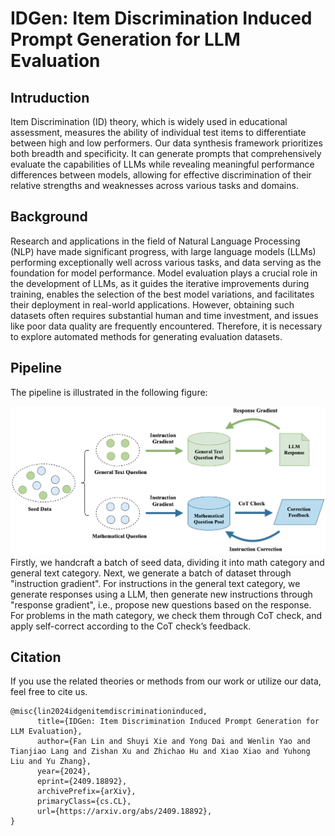 # IDGen: Item Discrimination Induced Prompt Generation for LLM Evaluation

## Intruduction

Item Discrimination (ID) theory, which is widely used in educational assessment, measures the ability of individual test items to differentiate between high and low performers. Our data synthesis framework prioritizes both breadth and specificity. It can generate prompts that comprehensively evaluate the capabilities of LLMs while revealing meaningful performance differences between models, allowing for effective discrimination of their relative strengths and weaknesses across various tasks and domains.

## Background

Research and applications in the field of Natural Language Processing (NLP) have made significant progress, with large language models (LLMs) performing exceptionally well across various tasks, and data serving as the foundation for model performance. Model evaluation plays a crucial role in the development of LLMs, as it guides the iterative improvements during training, enables the selection of the best model variations, and facilitates their deployment in real-world applications. However, obtaining such datasets often requires substantial human and time investment, and issues like poor data quality are frequently encountered. Therefore, it is necessary to explore automated methods for generating evaluation datasets.

## Pipeline

The pipeline is illustrated in the following figure: 

![Pipeline Overview](./image/framework.png)Firstly, we handcraft a batch of seed data, dividing it into math category and general text category. Next, we generate a batch of dataset through "instruction gradient". For instructions in the general text category, we generate responses using a LLM, then generate new instructions through "response gradient", i.e., propose new questions based on the response. For problems in the math category, we check them through CoT check, and apply self-correct according to the CoT check’s feedback.

## Citation

If you use the related theories or methods from our work or utilize our data, feel free to cite us.

```
@misc{lin2024idgenitemdiscriminationinduced,
      title={IDGen: Item Discrimination Induced Prompt Generation for LLM Evaluation}, 
      author={Fan Lin and Shuyi Xie and Yong Dai and Wenlin Yao and Tianjiao Lang and Zishan Xu and Zhichao Hu and Xiao Xiao and Yuhong Liu and Yu Zhang},
      year={2024},
      eprint={2409.18892},
      archivePrefix={arXiv},
      primaryClass={cs.CL},
      url={https://arxiv.org/abs/2409.18892}, 
}
```


